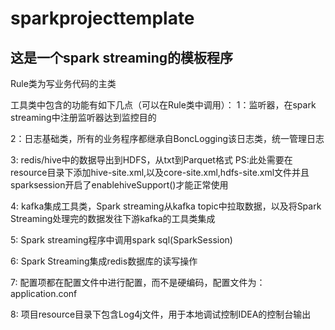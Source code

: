 # sparkprojecttemplate
## 这是一个spark streaming的模板程序
Rule类为写业务代码的主类

工具类中包含的功能有如下几点（可以在Rule类中调用）：
1：监听器，在spark streaming中注册监听器达到监控目的

2：日志基础类，所有的业务程序都继承自BoncLogging该日志类，统一管理日志

3: redis/hive中的数据导出到HDFS，从txt到Parquet格式
PS:此处需要在resource目录下添加hive-site.xml,以及core-site.xml,hdfs-site.xml文件并且sparksession开启了enablehiveSupport()才能正常使用

4: kafka集成工具类，Spark streaming从kafka topic中拉取数据，以及将Spark Streaming处理完的数据发往下游kafka的工具类集成

5: Spark streaming程序中调用spark sql(SparkSession)

6: Spark Streaming集成redis数据库的读写操作

7: 配置项都在配置文件中进行配置，而不是硬编码，配置文件为：application.conf

8: 项目resource目录下包含Log4j文件，用于本地调试控制IDEA的控制台输出